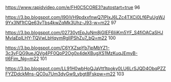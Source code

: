 https://www.rapidvideo.com/e/FH0C5CORE3?autostart=true 96

https://3.bp.blogspot.com/I90iVH9pdxxfnwQ7lPIxJ6LZc4TXCi0Lf6PuUgWJ9Yx3Nf1tCQe63vTbs4kwZqMk3Uhz-J93-w=m22 97

https://3.bp.blogspot.com/02730ytEpJuNm8jGlEF6liiKm5YF_S4fiOACaSHJMvlaEplLHY-TQVwLbHqymRgIIPShZu7_bQ=m22 100

https://3.bp.blogspot.com/C6YXZspYb7jpMbYZ1-3c3vFQG9ueJQVg4PF0QpP2Og0x4deXBugXS1MzKuqJEmyB-tl6Fjm_Ng=m22 101

https://3.bp.blogspot.com/LL91H0wbHoQJaVtt1tpoky0LU6LrSJQD4ObqPZZFYZDdckMns-QC0u7Um3dyGw9_ybgt8Fskpw=m22 103
